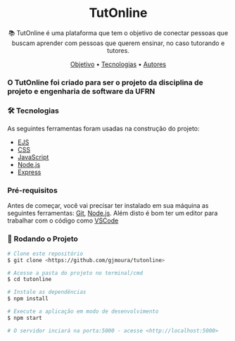 <h1 align="center">TutOnline</h1>
<p align="center">📚 TutOnline é uma plataforma que tem o objetivo de conectar pessoas que buscam aprender com pessoas que querem ensinar, no caso tutorando e tutores.</p>

<p align="center">
 <a href="#objetivo">Objetivo</a> • 
 <a href="#tecnologias">Tecnologias</a> •
 <a href="#autor">Autores</a>
</p>

### O TutOnline foi criado para ser o projeto da disciplina de projeto e engenharia de software da UFRN

### 🛠 Tecnologias

As seguintes ferramentas foram usadas na construção do projeto:

- [EJS](https://ejs.co//)
- [CSS](https://www.w3schools.com/css/)
- [JavaScript](https://www.javascript.com/)
- [Node.js](https://nodejs.org/en/)
- [Express](https://expressjs.com/pt-br/)

### Pré-requisitos

Antes de começar, você vai precisar ter instalado em sua máquina as seguintes ferramentas:
[Git](https://git-scm.com), [Node.js](https://nodejs.org/en/). 
Além disto é bom ter um editor para trabalhar com o código como [VSCode](https://code.visualstudio.com/)

### 🎲 Rodando o Projeto

```bash
# Clone este repositório
$ git clone <https://github.com/gjmoura/tutonline>

# Acesse a pasta do projeto no terminal/cmd
$ cd tutonline

# Instale as dependências
$ npm install

# Execute a aplicação em modo de desenvolvimento
$ npm start

# O servidor inciará na porta:5000 - acesse <http://localhost:5000>
```
